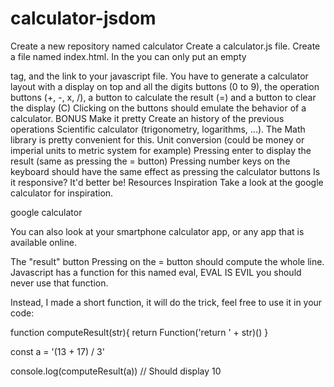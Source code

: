 # calculator-jsdom
Create a new repository named calculator
Create a calculator.js file.
Create a file named index.html. In the <body> you can only put an empty <main> tag, and the link to your javascript file.
You have to generate a calculator layout with a display on top and all the digits buttons (0 to 9), the operation buttons (+, -, x, /), a button to calculate the result (=) and a button to clear the display (C)
Clicking on the buttons should emulate the behavior of a calculator.
BONUS
Make it pretty
Create an history of the previous operations
Scientific calculator (trigonometry, logarithms, ...). The Math library is pretty convenient for this.
Unit conversion (could be money or imperial units to metric system for example)
Pressing enter to display the result (same as pressing the = button)
Pressing number keys on the keyboard should have the same effect as pressing the calculator buttons
Is it responsive? It'd better be!
Resources
Inspiration
Take a look at the google calculator for inspiration.

google calculator

You can also look at your smartphone calculator app, or any app that is available online.

The "result" button
Pressing on the = button should compute the whole line. Javascript has a function for this named eval, EVAL IS EVIL you should never use that function.

Instead, I made a short function, it will do the trick, feel free to use it in your code:

function computeResult(str){
  return Function('return ' + str)()
}

const a = '(13 + 17) / 3'

console.log(computeResult(a)) // Should display 10
